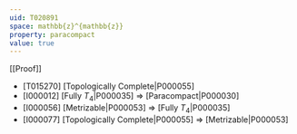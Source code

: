 ```yaml
---
uid: T020891
space: mathbb{z}^{mathbb{z}}
property: paracompact
value: true
---
```

[[Proof]]

* [T015270] [Topologically Complete|P000055]
* [I000012] [Fully $T_4$|P000035] => [Paracompact|P000030]
* [I000056] [Metrizable|P000053] => [Fully $T_4$|P000035]
* [I000077] [Topologically Complete|P000055] => [Metrizable|P000053]

